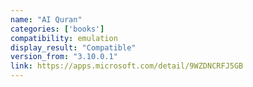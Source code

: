```yaml
---
name: "AI Quran"
categories: ['books']
compatibility: emulation
display_result: "Compatible"
version_from: "3.10.0.1"
link: https://apps.microsoft.com/detail/9WZDNCRFJ5GB
---
```

